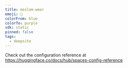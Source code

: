 ```yaml
---
title: moslem-wear
emoji: 🐳
colorFrom: blue
colorTo: purple
sdk: static
pinned: false
tags:
  - deepsite
---
```


Check out the configuration reference at https://huggingface.co/docs/hub/spaces-config-reference